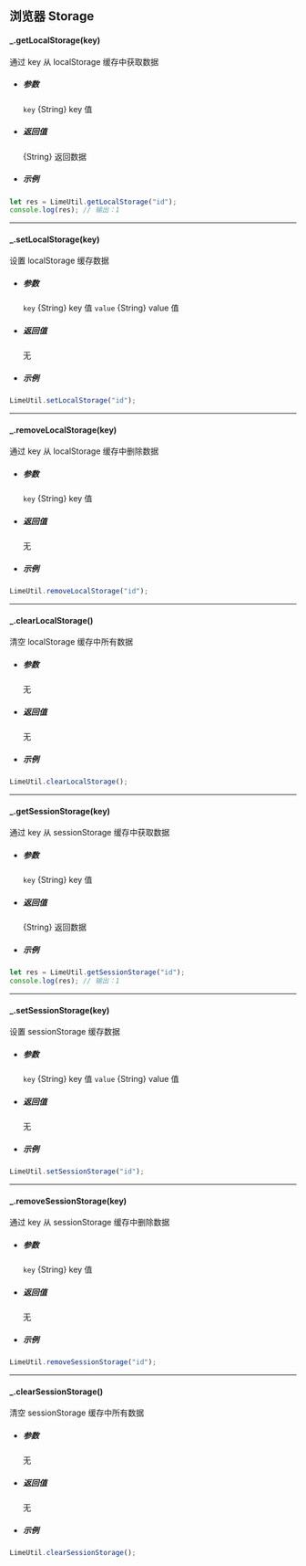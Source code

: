 ## 浏览器 Storage

<!-- localStorage -->

#### \_.getLocalStorage(key)

通过 key 从 localStorage 缓存中获取数据

- ##### 参数

  `key` {String} key 值

- ##### 返回值

  {String} 返回数据

- ##### 示例

```javascript
let res = LimeUtil.getLocalStorage("id");
console.log(res); // 输出：1
```

---

#### \_.setLocalStorage(key)

设置 localStorage 缓存数据

- ##### 参数

  `key` {String} key 值
  `value` {String} value 值

- ##### 返回值

  无

- ##### 示例

```javascript
LimeUtil.setLocalStorage("id");
```

---

#### \_.removeLocalStorage(key)

通过 key 从 localStorage 缓存中删除数据

- ##### 参数

  `key` {String} key 值

- ##### 返回值

  无

- ##### 示例

```javascript
LimeUtil.removeLocalStorage("id");
```

---

#### \_.clearLocalStorage()

清空 localStorage 缓存中所有数据

- ##### 参数

  无

- ##### 返回值

  无

- ##### 示例

```javascript
LimeUtil.clearLocalStorage();
```

---

<!-- sessionStorage -->

#### \_.getSessionStorage(key)

通过 key 从 sessionStorage 缓存中获取数据

- ##### 参数

  `key` {String} key 值

- ##### 返回值

  {String} 返回数据

- ##### 示例

```javascript
let res = LimeUtil.getSessionStorage("id");
console.log(res); // 输出：1
```

---

#### \_.setSessionStorage(key)

设置 sessionStorage 缓存数据

- ##### 参数

  `key` {String} key 值
  `value` {String} value 值

- ##### 返回值

  无

- ##### 示例

```javascript
LimeUtil.setSessionStorage("id");
```

---

#### \_.removeSessionStorage(key)

通过 key 从 sessionStorage 缓存中删除数据

- ##### 参数

  `key` {String} key 值

- ##### 返回值

  无

- ##### 示例

```javascript
LimeUtil.removeSessionStorage("id");
```

---

#### \_.clearSessionStorage()

清空 sessionStorage 缓存中所有数据

- ##### 参数

  无

- ##### 返回值

  无

- ##### 示例

```javascript
LimeUtil.clearSessionStorage();
```
